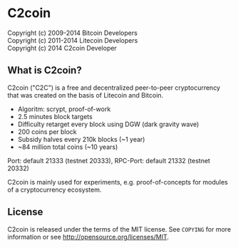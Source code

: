C2coin
======

Copyright (c) 2009-2014 Bitcoin Developers  
Copyright (c) 2011-2014 Litecoin Developers  
Copyright (c) 2014 C2coin Developer  

What is C2coin?
----------------

C2coin ("C2C") is a free and decentralized peer-to-peer cryptocurrency that was created on the basis of Litecoin and Bitcoin.

 - Algoritm: scrypt, proof-of-work
 - 2.5 minutes block targets
 - Difficulty retarget every block using DGW (dark gravity wave)
 - 200 coins per block
 - Subsidy halves every 210k blocks (~1 year)
 - ~84 million total coins (~10 years)

Port: default 21333 (testnet 20333), RPC-Port: default 21332 (testnet 20332)


C2coin is mainly used for experiments, e.g. proof-of-concepts for modules of a cryptocurrency ecosystem.


License
-------

C2coin is released under the terms of the MIT license. See `COPYING` for more
information or see http://opensource.org/licenses/MIT.

